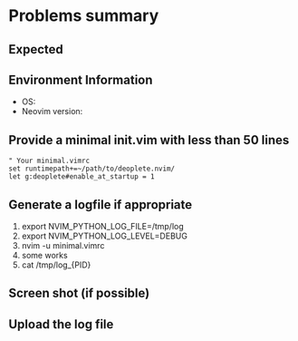# Problems summary

## Expected

## Environment Information
 * OS:
 * Neovim version:

## Provide a minimal init.vim with less than 50 lines

    " Your minimal.vimrc
    set runtimepath+=~/path/to/deoplete.nvim/
    let g:deoplete#enable_at_startup = 1

## Generate a logfile if appropriate

 1. export NVIM_PYTHON_LOG_FILE=/tmp/log
 2. export NVIM_PYTHON_LOG_LEVEL=DEBUG
 3. nvim -u minimal.vimrc
 4. some works
 5. cat /tmp/log_{PID}

## Screen shot (if possible)

## Upload the log file
